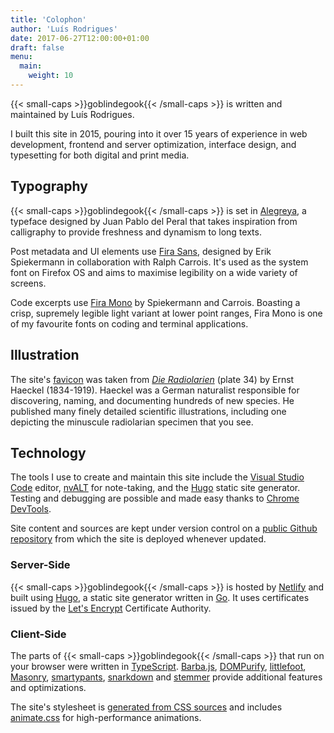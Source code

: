 ```yaml
---
title: 'Colophon'
author: 'Luís Rodrigues'
date: 2017-06-27T12:00:00+01:00
draft: false
menu:
  main:
    weight: 10
---
```


{{< small-caps >}}goblindegook{{< /small-caps >}} is written and maintained by Luís Rodrigues.

I built this site in 2015, pouring into it over 15 years of experience in web development, frontend and server optimization, interface design, and typesetting for both digital and print media.

## Typography

{{< small-caps >}}goblindegook{{< /small-caps >}} is set in [Alegreya], a typeface designed by Juan Pablo del Peral that takes inspiration from calligraphy to provide freshness and dynamism to long texts.

Post metadata and UI elements use [Fira Sans][fira], designed by Erik Spiekermann in collaboration with Ralph Carrois. It's used as the system font on Firefox OS and aims to maximise legibility on a wide variety of screens.

Code excerpts use [Fira Mono][fira] by Spiekermann and Carrois. Boasting a crisp, supremely legible light variant at lower point ranges, Fira Mono is one of my favourite fonts on coding and terminal applications.

[alegreya]: http://www.huertatipografica.com/en/fonts/alegreya-ht-pro
[fira]: https://mozilla.github.io/Fira/

## Illustration

The site's [favicon] was taken from [_Die Radiolarien_](http://caliban.mpiz-koeln.mpg.de/haeckel/radiolarien/) (plate 34) by Ernst Haeckel (1834-1919). Haeckel was a German naturalist responsible for discovering, naming, and documenting hundreds of new species. He published many finely detailed scientific illustrations, including one depicting the minuscule radiolarian specimen that you see.

[favicon]: https://en.wikipedia.org/wiki/Favicon

## Technology

The tools I use to create and maintain this site include the [Visual Studio Code] editor, [nvALT] for note-taking, and the [Hugo] static site generator. Testing and debugging are possible and made easy thanks to [Chrome DevTools].

Site content and sources are kept under version control on a [public Github repository][goblindegook/goblindegook.com] from which the site is deployed whenever updated.

[chrome devtools]: https://developer.chrome.com/devtools/
[hugo]: http://gohugo.io
[nvalt]: http://brettterpstra.com/projects/nvalt/
[visual studio code]: https://code.visualstudio.com
[goblindegook/goblindegook.com]: https://github.com/goblindegook/goblindegook.com

### Server-Side

{{< small-caps >}}goblindegook{{< /small-caps >}} is hosted by [Netlify] and built using [Hugo], a static site generator written in [Go]. It uses certificates issued by the [Let's Encrypt] Certificate Authority.

[go]: http://php.net
[hugo]: http://gohugo.io
[let's encrypt]: https://letsencrypt.org
[netlify]: https://www.netlify.com

### Client-Side

The parts of {{< small-caps >}}goblindegook{{< /small-caps >}} that run on your browser were written in [TypeScript]. [Barba.js], [DOMPurify], [littlefoot], [Masonry], [smartypants], [snarkdown] and [stemmer] provide additional features and optimizations.

The site's stylesheet is [generated from CSS sources][postcss-preset-env] and includes [animate.css] for high-performance animations.

[typescript]: http://www.typescriptlang.org
[barba.js]: https://barba.js.org/
[dompurify]: https://github.com/cure53/DOMPurify
[littlefoot]: https://github.com/goblindegook/littlefoot
[smartypants]: https://www.npmjs.com/package/smartypants
[snarkdown]: https://www.npmjs.com/package/snarkdown
[masonry]: https://github.com/desandro/masonry
[stemmer]: https://github.com/words/stemmer
[postcss-preset-env]: https://preset-env.cssdb.org/
[animate.css]: https://daneden.github.io/animate.css
